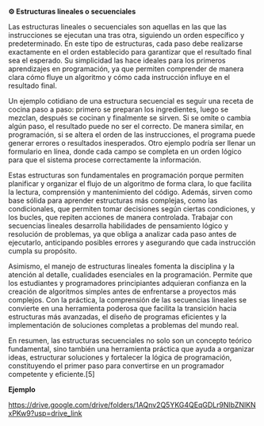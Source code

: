**⚙️ Estructuras lineales o secuenciales**

Las estructuras lineales o secuenciales son aquellas en las que las instrucciones se ejecutan una tras otra, siguiendo un orden específico y predeterminado. En este tipo de estructuras, cada paso debe realizarse exactamente en el orden establecido para garantizar que el resultado final sea el esperado. Su simplicidad las hace ideales para los primeros aprendizajes en programación, ya que permiten comprender de manera clara cómo fluye un algoritmo y cómo cada instrucción influye en el resultado final.

Un ejemplo cotidiano de una estructura secuencial es seguir una receta de cocina paso a paso: primero se preparan los ingredientes, luego se mezclan, después se cocinan y finalmente se sirven. Si se omite o cambia algún paso, el resultado puede no ser el correcto. De manera similar, en programación, si se altera el orden de las instrucciones, el programa puede generar errores o resultados inesperados. Otro ejemplo podría ser llenar un formulario en línea, donde cada campo se completa en un orden lógico para que el sistema procese correctamente la información.

Estas estructuras son fundamentales en programación porque permiten planificar y organizar el flujo de un algoritmo de forma clara, lo que facilita la lectura, comprensión y mantenimiento del código. Además, sirven como base sólida para aprender estructuras más complejas, como las condicionales, que permiten tomar decisiones según ciertas condiciones, y los bucles, que repiten acciones de manera controlada. Trabajar con secuencias lineales desarrolla habilidades de pensamiento lógico y resolución de problemas, ya que obliga a analizar cada paso antes de ejecutarlo, anticipando posibles errores y asegurando que cada instrucción cumpla su propósito.

Asimismo, el manejo de estructuras lineales fomenta la disciplina y la atención al detalle, cualidades esenciales en la programación. Permite que los estudiantes y programadores principiantes adquieran confianza en la creación de algoritmos simples antes de enfrentarse a proyectos más complejos. Con la práctica, la comprensión de las secuencias lineales se convierte en una herramienta poderosa que facilita la transición hacia estructuras más avanzadas, el diseño de programas eficientes y la implementación de soluciones completas a problemas del mundo real.

En resumen, las estructuras secuenciales no solo son un concepto teórico fundamental, sino también una herramienta práctica que ayuda a organizar ideas, estructurar soluciones y fortalecer la lógica de programación, constituyendo el primer paso para convertirse en un programador competente y eficiente.[5]

**Ejemplo**

https://drive.google.com/drive/folders/1AQnv2Q5YKG4QEqGDLr9NlbZNlKNxPKw9?usp=drive_link
